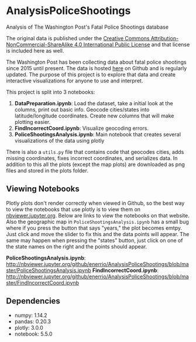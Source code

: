 # AnalysisPoliceShootings
Analysis of The Washington Post's Fatal Police Shootings database

The original data is published under the [Creative Commons Attribution-NonCommercial-ShareAlike 4.0 International Public License](https://creativecommons.org/licenses/by-nc-sa/4.0/) and that license is included here as well.

The Washington Post has been collecting data about fatal police shootings since 2015 until present. The data is hosted [here](https://github.com/washingtonpost/data-police-shootings) on Github and is regularly updated. The purpose of this project is to explore that data and create interactive visualizations for anyone to use and interpret.

This project is split into 3 notebooks:

1. **DataPreparation.ipynb**: Load the dataset, take a initial look at the columns, print out basic info. Geocode cities/states into latitude/longitude coordinates. Create new columns that will make plotting easier.
2. **FindIncorrectCoord.ipynb**: Visualize geocoding errors.
3. **PoliceShootingsAnalysis.ipynb**: Main notebook that creates several visualizations of the data using plotly

There is also a `utils.py` file that contains code that geocodes cities, adds missing coordinates, fixes incorrect coordinates, and serializes data. In addition to this all the plots (except the map plots) are downloaded as png files and stored in the plots folder.

## Viewing Notebooks
Plotly plots don't render correctly when viewed in Github, so the best way to view the notebooks that use plotly is to view them on [nbviewer.jupyter.org](http://nbviewer.jupyter.org). Below are links to view the notebooks on that website. Also the geographic map in `PoliceShootingsAnalysis.ipynb` has a small bug where if you press the button that says "years," the plot becomes emtpy. Just click and move the slider to fix this and the data points will appear. The same may happen when pressing the "states" button, just click on one of the state names on the right and the points should appear.

**PoliceShootingsAnalysis.ipynb**: http://nbviewer.jupyter.org/github/enerrio/AnalysisPoliceShootings/blob/master/PoliceShootingsAnalysis.ipynb
**FindIncorrectCoord.ipynb**: http://nbviewer.jupyter.org/github/enerrio/AnalysisPoliceShootings/blob/master/FindIncorrectCoord.ipynb

## Dependencies
* numpy: 1.14.2
* pandas: 0.20.3
* plotly: 3.0.0
* notebook: 5.5.0
